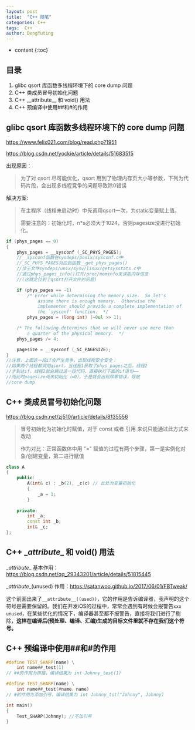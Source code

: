 ```yaml
---
layout: post
title:  "C++ 随笔"
categories: C++
tags:  C++  
author: DengYuting
---
```

* content
{:toc}

## 目录  
1. glibc qsort 库函数多线程环境下的 core dump 问题
2. C++ 类成员冒号初始化问题
3. C++ \_\_attribute\_\_ 和 void() 用法
4. C++ 预编译中使用##和#的作用





## glibc qsort 库函数多线程环境下的 core dump 问题

https://www.felix021.com/blog/read.php?1951

https://blog.csdn.net/yockie/article/details/51683515

出现原因：

> 为了对 qsort 尽可能优化，qsort 用到了物理内存页大小等参数，下列为代码片段，会出现多线程竞争的问题导致除0错误

解决方案:

> 在主程序（线程未启动时）中先调用qsort一次，为static变量赋上值。
>
> 需要注意的：初始化时，n*s必须大于1024，否则pagesize没进行初始化。

```c++
if (phys_pages == 0)
{
    phys_pages = __sysconf (_SC_PHYS_PAGES);
    //__sysconf函数在sysdeps/posix/sysconf.c中
    //_SC_PHYS_PAGES对应到函数__get_phys_pages()
    //位于文件sysdeps/unix/sysv/linux/getsysstats.c中
    //通过phys_pages_info()打开/proc/meminfo来读取内存信息
    //(这就定位到了qsort打开文件的问题)

    if (phys_pages == -1)
        /* Error while determining the memory size.  So let's
            assume there is enough memory.  Otherwise the
            implementer should provide a complete implementation of
            the `sysconf' function.  */
        phys_pages = (long int) (~0ul >> 1);

    /* The following determines that we will never use more than
        a quarter of the physical memory.  */
    phys_pages /= 4;

    pagesize = __sysconf (_SC_PAGESIZE);
}
//注意，上面这一段if会产生竞争，出现线程安全安全：
//如果两个线程都调用qsort，当线程1获取了phys_pages之后，线程2
//才到达if，线程2就会跳过这一段代码，直接执行下面的if语句——
//而此时pagesize尚未初始化（=0），于是就会出现除零错误，导致
//core dump
```





## C++ 类成员冒号初始化问题

https://blog.csdn.net/zj510/article/details/8135556

> 冒号初始化为初始化时赋值，对于 const 或者 引用 来说只能通过此方式来改动
>
> 作为对比：正常函数体中用 "=" 赋值的过程有两个步骤，第一是实例化对象/创建变量，第二进行赋值

```c++
class A
{
    public:
        A(int& c) : _b(2), _c(c) // 此处为变量初始化
        {
            _a = 1;
        }
    
    private:
        int _a;
        const int _b;
        int& _c;
};
```



## C++ \__attribute__  和 void() 用法

\__attribute__ 基本作用：https://blog.csdn.net/qq_29343201/article/details/51815445

\__attribute__(unused) 作用：https://satanwoo.github.io/2017/06/01/FBTweak/

这个前面出来了`__attribute__((used))`，它的作用是告诉编译器，我声明的这个符号是需要保留的。我们在开发iOS的过程中，常常会遇到有时候会报警告`xxx unused`，在某些优化的情况下，编译器甚至都不报警告，直接将我们进行了剔除，**这样在编译后(预处理、编译、汇编)生成的目标文件里就不存在我们这个符号。**



## C++ 预编译中使用##和#的作用

```c++
#define TEST_SHARP(name) \
    int name##_test(1)
// ##的作用为拼接，编译结果为 int Johnny_test(1)

#define TEST_SHARP(name) \
    int name##_test(#name，name)
// #的作用为添加引号，编译结果为 int Johnny_tst("Johnny", Johnny)

int main()
{
    Test_SHARP(Johnny); //不加引号
}
```

